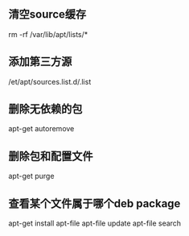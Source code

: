 ## 清空source缓存
rm -rf /var/lib/apt/lists/*

## 添加第三方源
/et/apt/sources.list.d/<third>.list


## 删除无依赖的包
apt-get autoremove

## 删除包和配置文件
apt-get purge <package>


## 查看某个文件属于哪个deb package
apt-get install apt-file
apt-file update
apt-file search <file-path>
